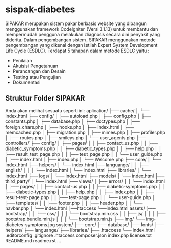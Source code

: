 # sispak-diabetes

SIPAKAR merupakan sistem pakar berbasis website yang dibangun menggunakan framework CodeIgniter (Versi 3.1.13) untuk membantu dan mempermudah pengguna melakukan diagnosis secara dini penyakit yang diderita.
Dalam pengembangan sistem, SIPAKAR menggunakan metode pengembangan yang dikenal dengan istilah Expert System Development Life Cycle (ESDLC).
Terdapat 5 tahapan dalam metode ESDLC yaitu :

- Penilaian
- Akuisisi Pengetahuan
- Perancangan dan Desain
- Testing atau Pengujian
- Dokumentasi

## Struktur Folder SIPAKAR

Anda akan melihat sesuatu seperti ini:
aplication/
├── cache/
│ └── index.html
├── config/
│ ├── autoload.php
│ ├── config.php
│ ├── constants.php
│ ├── database.php
│ ├── doctypes.php
│ ├── foreign_chars.php
│ ├── hooks.php
│ ├── index.html
│ ├── memcached.php
│ ├── migration.php
│ ├── mimes.php
│ ├── profiler.php
│ ├── routes.php
│ ├── smileys.php
│ └── user_agents.php
├── controllers/
├── config/
│ ├── pages/
│ │ ├── contact_us.php
│ │ ├── diabetic_symptoms.php
│ │ ├── diabetic_types.php
│ │ ├── help.php
│ │ ├── result_test_page.php
│ │ ├── test_page.php
│ │ └── user_guide.php
│ ├── index.html
│ ├── index.php
│ └── Welcome.php
├── core/
│ └── index.html
├── helpers/
│ └── index.html
├── languange/
│ │ ├── english/
│ │ │ └── index.html
│ └── index.html
├── libraries/
│ └── index.html
├── logs/
│ └── index.html
├── models/
│ └── index.html
├── third_party/
│ └── index.html
├── views/
│ ├── errors/
│ │ └── index.html
│ ├── pages/
│ │ ├── contact-us.php
│ │ ├── diabetic-symptoms.php
│ │ ├── diabetic-types.php
│ │ ├── help.php
│ │ ├── index.php
│ │ ├── result-test-page.php
│ │ ├── test-page.php
│ │ └── user-guide.php
│ ├── templates/
│ │ ├── footer.php
│ │ ├── header.php
│ │ └── navbar.php
│ └── index.html
│──htaccess
└──index.html
assets/
├── bootstrap/
│ │ ├── css/
│ │ │ └── bootstrap.min.css
│ │ ├── js/
│ │ │ ├── bootstrap.bundle.min.js
│ │ │ └── bootstrap.min.js
├── img/
└── img-diabetes-symptoms.jpg
system/
├── core/
├── database/
├── fonts/
├── helpers/
├── languange/
├── libraries/
├── .htaccess
└── index.html
.editorconfig
.gitignore
.htaccess
composer.json
index.php
license.txt
README.md
readme.rst
...
